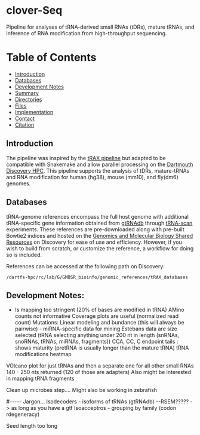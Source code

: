 # clover-Seq
Pipeline for analyses of tRNA-derived small RNAs (tDRs), mature tRNAs, and inference of RNA modification from high-throughput sequencing. 

# Table of Contents
- [Introduction](#introduction)
- [Databases](#databases)
- [Development Notes](#development_notes)
- [Summary](#summary)
- [Directories](#directories)
- [Files](#files)
- [Implementation](#implementation)
- [Contact](#contact)
- [Citation](#citation)

## Introduction
The pipeline was inspired by the [tRAX pipeline](https://github.com/UCSC-LoweLab/tRAX) but adapted to be compatible with Snakemake and allow parallel processing on the [Dartmouth Discovery HPC](https://rc.dartmouth.edu/discoveryhpc/). This pipeline supports the analysis of tDRs, mature-tRNAs and RNA modification for human (hg38), mouse (mm10), and fly(dm6) genomes. 

## Databases
tRNA-genome references encompass the full host genome with additional tRNA-specific gene information obtained from [gtRNAdb](https://gtrnadb.ucsc.edu) through [tRNA-scan](https://lowelab.ucsc.edu/tRNAscan-SE/) experiments. These references are pre-downloaded along with pre-built Bowtie2 indices and hosted on the [Genomics and Molecular Biology Shared Resources](https://geiselmed.dartmouth.edu/gsr/) on Discovery for ease of use and efficiency. However, if you wish to build from scratch, or customize the reference, a workflow for doing so is included. 

References can be accessed at the following path on Discovery: 

`/dartfs-hpc/rc/lab/G/GMBSR_bioinfo/genomic_references/tRAX_databases`

## Development Notes:
-  Is mapping too stringent (20% of bases are modified in tRNA)
AMino counts not informative
Coverage plots are useful (normalized read count)
Mutations: Linear modeling and bundance (this will always be pairwise) - miRNA-specific data for mining
Estebans data are size selected (tRNA selecting anything under 200 nt in length (snRNAs, snoRNAs, tRNAs, miRNAs, fragments))
CCA, CC, C endpoint tails : shows maturity (pretRNA is usually longer than the mature tRNA)
tRNA modifications heatmap

VOlcano plot for just tRNAs and then a separate one for all other small RNAs
140 - 250 nts returned (120 of those are adapters)
Also might be interested in mapping tRNA fragments

Clean up microbes step....
Might also be working in zebrafish

#----- Jargon...
Isodecoders - isoforms of tRNAs (gtRNAdb) --RSEM????? -> as long as you have a gtf
Isoacceptros - grouping by family (codon rdegeneracy)

Seed length too long

